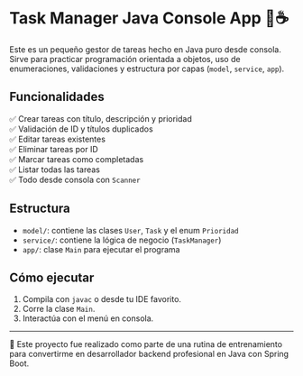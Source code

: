 # Task Manager Java Console App 🧠☕️

Este es un pequeño gestor de tareas hecho en Java puro desde consola. Sirve para practicar programación orientada a objetos, uso de enumeraciones, validaciones y estructura por capas (`model`, `service`, `app`).

## Funcionalidades

✅ Crear tareas con título, descripción y prioridad  
✅ Validación de ID y títulos duplicados  
✅ Editar tareas existentes  
✅ Eliminar tareas por ID  
✅ Marcar tareas como completadas  
✅ Listar todas las tareas  
✅ Todo desde consola con `Scanner`

## Estructura

- `model/`: contiene las clases `User`, `Task` y el enum `Prioridad`
- `service/`: contiene la lógica de negocio (`TaskManager`)
- `app/`: clase `Main` para ejecutar el programa

## Cómo ejecutar

1. Compila con `javac` o desde tu IDE favorito.
2. Corre la clase `Main`.
3. Interactúa con el menú en consola.

---

📌 Este proyecto fue realizado como parte de una rutina de entrenamiento para convertirme en desarrollador backend profesional en Java con Spring Boot.


